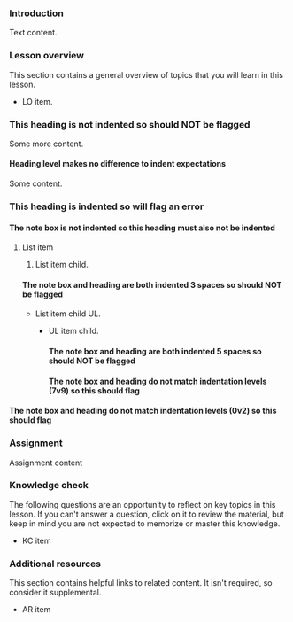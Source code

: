### Introduction

Text content.

### Lesson overview

This section contains a general overview of topics that you will learn in this lesson.

- LO item.

### This heading is not indented so should NOT be flagged

Some more content.

#### Heading level makes no difference to indent expectations

Some content.

  ### This heading is indented so will flag an error

<div class="lesson-note" markdown="1">

#### The note box is not indented so this heading must also not be indented

</div>

1. List item
   1. List item child.

   <div class="lesson-note" markdown="1">

   #### The note box and heading are both indented 3 spaces so should NOT be flagged

   </div>

   - List item child UL.
     - UL item child.

       <div class="lesson-note" markdown="1">

       #### The note box and heading are both indented 5 spaces so should NOT be flagged

       </div>

       <div class="lesson-note" markdown="1">

         #### The note box and heading do not match indentation levels (7v9) so this should flag

       </div>

<div class="lesson-note" markdown="1">

  #### The note box and heading do not match indentation levels (0v2) so this should flag

</div>

### Assignment

<div class="lesson-content__panel" markdown="1">

Assignment content

</div>

### Knowledge check

The following questions are an opportunity to reflect on key topics in this lesson. If you can't answer a question, click on it to review the material, but keep in mind you are not expected to memorize or master this knowledge.

- KC item

### Additional resources

This section contains helpful links to related content. It isn't required, so consider it supplemental.

- AR item
